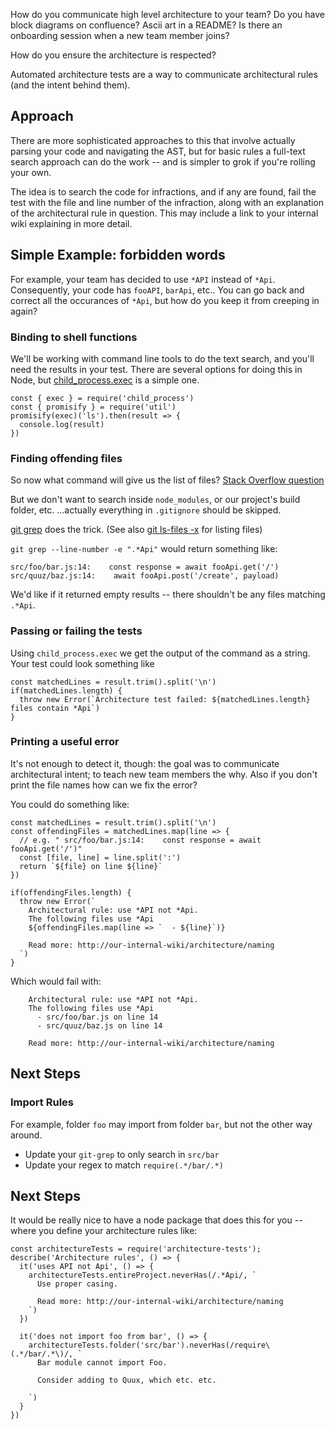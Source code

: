 How do you communicate high level architecture to your team? Do you have 
block diagrams on confluence? Ascii art in a README? Is there an onboarding
session when a new team member joins?

How do you ensure the architecture is respected?

Automated architecture tests are a way to communicate architectural rules
(and the intent behind them).

## Approach
There are more sophisticated approaches to this that involve actually
parsing your code and navigating the AST, but for basic rules a full-text
search approach can do the work -- and is simpler to grok if you're rolling
your own.

The idea is to search the code for infractions, and if any are found, fail the
test with the file and line number of the infraction, along with an explanation
of the architectural rule in question. This may include a link to your internal
wiki explaining in more detail.

## Simple Example: forbidden words
For example, your team has decided to use `*API` instead of `*Api`. Consequently,
your code has `fooAPI`, `barApi`, etc.. You can go back and correct all the occurances
of `*Api`, but how do you keep it from creeping in again?

### Binding to shell functions
We'll be working with command line tools to do the text search, and you'll need the
results in your test. There are several options for doing this in Node, but
[child_process.exec](https://nodejs.org/api/child_process.html#child_process_child_process_exec_command_options_callback) is a simple one. 

    const { exec } = require('child_process')
    const { promisify } = require('util')
    promisify(exec)('ls').then(result => {
      console.log(result)
    })

### Finding offending files
So now what command will give us the list of files? [Stack Overflow question](https://stackoverflow.com/q/6153152/3012550)

But we don't want to search inside `node_modules`, or our project's build folder, etc.
...actually everything in `.gitignore` should be skipped.

[git grep](https://git-scm.com/docs/git-grep) does the trick. (See also [git ls-files -x](https://git-scm.com/docs/git-ls-files) for listing files)

`git grep --line-number -e ".*Api"` would return something like:

    src/foo/bar.js:14:    const response = await fooApi.get('/')
    src/quuz/baz.js:14:    await fooApi.post('/create', payload)

We'd like if it returned empty results -- there shouldn't be any files matching `.*Api`.

### Passing or failing the tests
Using `child_process.exec` we get the output of the command as a string. Your test could look something like

    const matchedLines = result.trim().split('\n')
    if(matchedLines.length) {
      throw new Error(`Architecture test failed: ${matchedLines.length} files contain *Api`)
    }

### Printing a useful error
It's not enough to detect it, though: the goal was to communicate architectural intent; to teach
new team members the why. Also if you don't print the file names how can we fix the error?

You could do something like:

    const matchedLines = result.trim().split('\n')
    const offendingFiles = matchedLines.map(line => {
      // e.g. " src/foo/bar.js:14:    const response = await fooApi.get('/')"
      const [file, line] = line.split(':')
      return `${file} on line ${line}`
    })

    if(offendingFiles.length) {
      throw new Error(`
        Architectural rule: use *API not *Api.
        The following files use *Api
        ${offendingFiles.map(line => `  - ${line}`)}

        Read more: http://our-internal-wiki/architecture/naming
      `)
    }

Which would fail with:

        Architectural rule: use *API not *Api.
        The following files use *Api
          - src/foo/bar.js on line 14
          - src/quuz/baz.js on line 14

        Read more: http://our-internal-wiki/architecture/naming


## Next Steps
### Import Rules
For example, folder `foo` may import from folder `bar`, but not the other way around.
  
  - Update your `git-grep` to only search in `src/bar`
  - Update your regex to match `require(.*/bar/.*)`


## Next Steps
It would be really nice to have a node package that does this for you -- where you define
your architecture rules like:

    const architectureTests = require('architecture-tests');
    describe('Architecture rules', () => {
      it('uses API not Api', () => {
        architectureTests.entireProject.neverHas(/.*Api/, `
          Use proper casing.

          Read more: http://our-internal-wiki/architecture/naming
        `)
      })

      it('does not import foo from bar', () => {
        architectureTests.folder('src/bar').neverHas(/require\(.*/bar/.*\)/, `
          Bar module cannot import Foo.
          
          Consider adding to Quux, which etc. etc.

        `)
      }
    })
